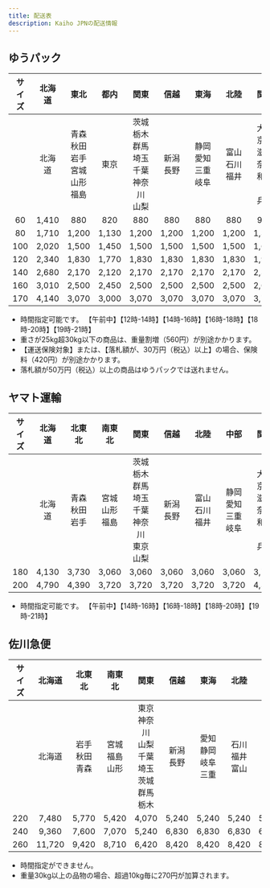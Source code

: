 ```yaml
---
title: 配送表
description: Kaiho JPNの配送情報
---
```


## ゆうパック


|サイズ|北海道|東北|都内|関東|信越|東海|北陸|関西|中国|四国|九州|沖縄|
|:----:|:----:|:----:|:----:|:----:|:----:|:----:|:----:|:----:|:----:|:----:|:----:|:----:|
| |北海道|青森<br />秋田<br />岩手<br />宮城<br />山形<br />福島|東京|茨城<br />栃木<br />群馬<br />埼玉<br />千葉<br />神奈川<br />山梨|新潟<br />長野|静岡<br />愛知<br />三重<br />岐阜|富山<br />石川<br />福井|大阪<br />京都<br />滋賀<br />奈良<br />和歌山<br />兵庫|岡山<br />広島<br />山口<br />鳥取<br />島根|香川<br />徳島<br />愛媛<br />高知|福岡<br />佐賀<br />長崎<br />熊本<br />大分<br />宮崎<br />鹿児島|沖縄|
|60|1,410|880|820|880|880|880|880|990|1,150|1,150|1,410|1,450|
|80|1,710|1,200|1,130|1,200|1,200|1,200|1,200|1,310|1,440|1,440|1,710|1,810|
|100|2,020|1,500|1,450|1,500|1,500|1,500|1,500|1,620|1,780|1,780|2,020|2,160|
|120|2,340|1,830|1,770|1,830|1,830|1,830|1,830|1,940|2,080|2,080|2,340|2,490|
|140|2,680|2,170|2,120|2,170|2,170|2,170|2,170|2,300|2,440|2,440|2,680|2,860|
|160|3,010|2,500|2,450|2,500|2,500|2,500|2,500|2,610|2,750|2,750|3,010|3,180|
|170|4,140|3,070|3,000|3,070|3,070|3,070|3,070|3,750|3,890|3,890|4,140|4,350|


- 時間指定可能です。 【午前中】【12時-14時】【14時-16時】【16時-18時】【18時-20時】【19時-21時】
- 重さが25kg超30kg以下の商品は、重量割増（560円）が別途かかります。
- 【運送保険対象】または、【落札額が、30万円（税込）以上】の場合、保険料（420円）が別途かかります。
- 落札額が50万円（税込）以上の商品はゆうパックでは送れません。


## ヤマト運輸


|サイズ|北海道|北東北|南東北|関東|信越|北陸|中部|関西|中国|四国|九州|沖縄|
|:----:|:----:|:----:|:----:|:----:|:----:|:----:|:----:|:----:|:----:|:----:|:----:|:----:|
| |北海道|青森<br />秋田<br />岩手|宮城<br />山形<br />福島|茨城<br />栃木<br />群馬<br />埼玉<br />千葉<br />神奈川<br />東京<br />山梨<br />|新潟<br />長野|富山<br />石川<br />福井|静岡<br />愛知<br />三重<br />岐阜|大阪<br />京都<br />滋賀<br />奈良<br />和歌山<br />兵庫<br />|岡山<br />広島<br />山口<br />鳥取<br />島根|香川<br />徳島<br />愛媛<br />高知|福岡<br />佐賀<br />長崎<br />熊本<br />大分<br />宮崎<br />鹿児島|沖縄<br />|
|180|4,130|3,730|3,060|3,060|3,060|3,060|3,060|3,730|3,870|3,870|4,130|6,000|
|200|4,790|4,390|3,720|3,720|3,720|3,720|3,720|4,390|4,530|4,530|4,790|6,770|


- 時間指定可能です。 【午前中】【14時-16時】【16時-18時】【18時-20時】【19時-21時】


## 佐川急便

|サイズ|北海道|北東北|南東北|関東|信越|東海|北陸|関西|中国|四国|北九州|南九州|沖縄|
|:----:|:----:|:----:|:----:|:----:|:----:|:----:|:----:|:----:|:----:|:----:|:----:|:----:|:----:|
|	|北海道|岩手<br />秋田<br />青森|宮城<br />福島<br />山形|東京<br />神奈川<br />山梨<br />千葉<br />埼玉<br />茨城<br />群馬<br />栃木|新潟<br />長野|愛知<br />静岡<br />岐阜<br />三重|石川<br />福井<br />富山|大阪<br />兵庫<br />京都<br />奈良<br />和歌山<br />滋賀|広島<br />岡山<br />島根<br />山口<br />鳥取|香川<br />愛媛<br />高知<br />徳島|福岡<br />佐賀<br />大分<br />長崎|鹿児島<br />熊本<br />宮崎|沖縄|
|220|7,480|5,770|5,420|4,070|5,240|5,240|5,240|5,240|5,830|5,830|6,360|7,010|27,500|
|240|9,360|7,600|7,070|5,240|6,830|6,830|6,830|6,830|7,600|7,600|8,360|9,300|37,180|
|260|11,720|9,420|8,710|6,420|8,420|8,420|8,420|8,420|9,420|9,420|10,360|11,600|46,860|

- 時間指定ができません。
- 重量30kg以上の品物の場合、超過10kg毎に270円が加算されます。